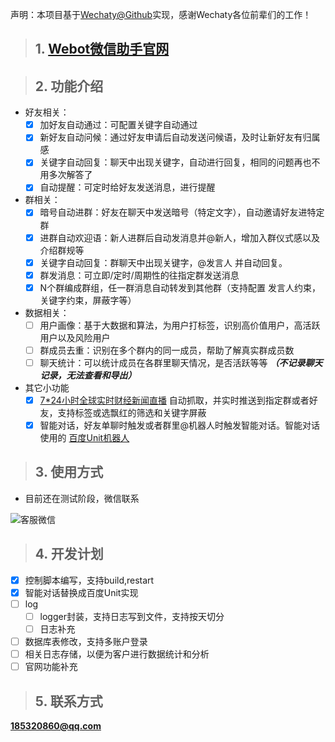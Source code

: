 声明：本项目基于[Wechaty@Github](https://github.com/wechaty/wechaty)实现，感谢Wechaty各位前辈们的工作！
> ## 1. [Webot微信助手官网](http://webot.cc/)  

> ## 2. 功能介绍
- 好友相关：
    - [x] 加好友自动通过：可配置关键字自动通过
    - [x] 新好友自动问候：通过好友申请后自动发送问候语，及时让新好友有归属感
    - [x] 关键字自动回复：聊天中出现关键字，自动进行回复，相同的问题再也不用多次解答了
    - [x] 自动提醒：可定时给好友发送消息，进行提醒
- 群相关：
    - [x] 暗号自动进群：好友在聊天中发送暗号（特定文字），自动邀请好友进特定群
    - [x] 进群自动欢迎语：新人进群后自动发消息并@新人，增加入群仪式感以及介绍群规等
    - [x] 关键字自动回复：群聊天中出现关键字，@发言人 并自动回复。
    - [x] 群发消息：可立即/定时/周期性的往指定群发送消息
    - [x] N个群编成群组，任一群消息自动转发到其他群（支持配置 发言人约束，关键字约束，屏蔽字等）
- 数据相关：
    - [ ] 用户画像：基于大数据和算法，为用户打标签，识别高价值用户，高活跃用户以及风险用户
    - [ ] 群成员去重：识别在多个群内的同一成员，帮助了解真实群成员数
    - [ ] 聊天统计：可以统计成员在各群里聊天情况，是否活跃等等 ***（不记录聊天记录，无法查看和导出）***
- 其它小功能
    - [x] [7\*24小时全球实时财经新闻直播](http://finance.sina.com.cn/7x24/)  自动抓取，并实时推送到指定群或者好友，支持标签或选飘红的筛选和关键字屏蔽
    - [x] 智能对话，好友单聊时触发或者群里@机器人时触发智能对话。智能对话使用的 [百度Unit机器人](https://ai.baidu.com/unit/home)

> ## 3. 使用方式
- 目前还在测试阶段，微信联系  

![客服微信](https://user-images.githubusercontent.com/74540195/133200931-68f18654-9aed-47a2-b7c2-6e80809cc11f.png)

> ## 4. 开发计划
- [x] 控制脚本编写，支持build,restart
- [x] 智能对话替换成百度Unit实现
- [ ] log
    - [ ] logger封装，支持日志写到文件，支持按天切分
    - [ ] 日志补充
- [ ] 数据库表修改，支持多账户登录
- [ ] 相关日志存储，以便为客户进行数据统计和分析
- [ ] 官网功能补充

> ## 5. 联系方式
**185320860@qq.com**



